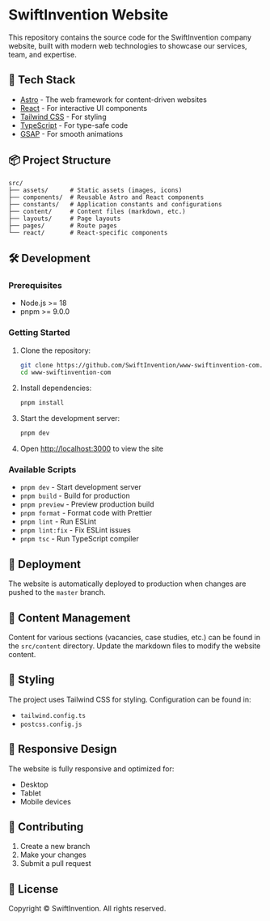 # SwiftInvention Website

This repository contains the source code for the SwiftInvention company website, built with modern web technologies to showcase our services, team, and expertise.

## 🚀 Tech Stack

- [Astro](https://astro.build/) - The web framework for content-driven websites
- [React](https://reactjs.org/) - For interactive UI components
- [Tailwind CSS](https://tailwindcss.com/) - For styling
- [TypeScript](https://www.typescriptlang.org/) - For type-safe code
- [GSAP](https://greensock.com/gsap/) - For smooth animations

## 📦 Project Structure

```
src/
├── assets/      # Static assets (images, icons)
├── components/  # Reusable Astro and React components
├── constants/   # Application constants and configurations
├── content/     # Content files (markdown, etc.)
├── layouts/     # Page layouts
├── pages/       # Route pages
└── react/       # React-specific components
```

## 🛠️ Development

### Prerequisites

- Node.js >= 18
- pnpm >= 9.0.0

### Getting Started

1. Clone the repository:

   ```bash
   git clone https://github.com/SwiftInvention/www-swiftinvention-com.git
   cd www-swiftinvention-com
   ```

2. Install dependencies:

   ```bash
   pnpm install
   ```

3. Start the development server:

   ```bash
   pnpm dev
   ```

4. Open [http://localhost:3000](http://localhost:3000) to view the site

### Available Scripts

- `pnpm dev` - Start development server
- `pnpm build` - Build for production
- `pnpm preview` - Preview production build
- `pnpm format` - Format code with Prettier
- `pnpm lint` - Run ESLint
- `pnpm lint:fix` - Fix ESLint issues
- `pnpm tsc` - Run TypeScript compiler

## 🚀 Deployment

The website is automatically deployed to production when changes are pushed to the `master` branch.

## 📝 Content Management

Content for various sections (vacancies, case studies, etc.) can be found in the `src/content` directory. Update the markdown files to modify the website content.

## 🎨 Styling

The project uses Tailwind CSS for styling. Configuration can be found in:

- `tailwind.config.ts`
- `postcss.config.js`

## 📱 Responsive Design

The website is fully responsive and optimized for:

- Desktop
- Tablet
- Mobile devices

## 🤝 Contributing

1. Create a new branch
2. Make your changes
3. Submit a pull request

## 📄 License

Copyright © SwiftInvention. All rights reserved.
